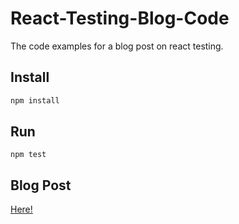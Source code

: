 # React-Testing-Blog-Code
The code examples for a blog post on react testing.

## Install
```cmd 
npm install
```

## Run
```
npm test
```

## Blog Post
[Here!](http://tech.opentable.co.uk/blog/2016/01/06/react-testing/)
